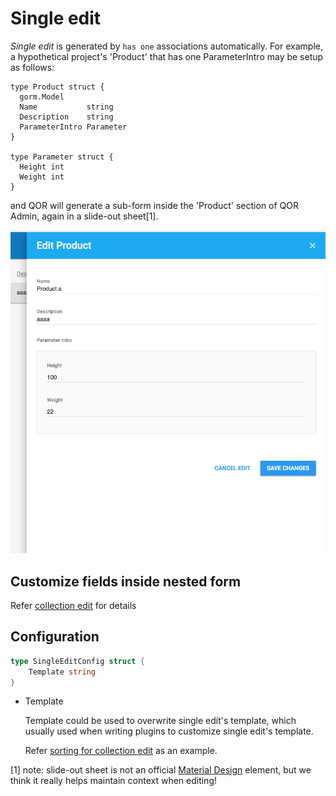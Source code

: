 # Single edit

*Single edit* is generated by `has one` associations automatically. For example, a hypothetical project's 'Product' that has one ParameterIntro may be setup as follows:

```
type Product struct {
  gorm.Model
  Name           string
  Description    string
  ParameterIntro Parameter
}

type Parameter struct {
  Height int
  Weight int
}
```

and QOR will generate a sub-form inside the 'Product' section of QOR Admin, again in a slide-out sheet[1].

![Single edit](single_edit.png)

## Customize fields inside nested form

Refer [collection edit](/admin/metas/collection-edit.md) for details

## Configuration

```go
type SingleEditConfig struct {
	Template string
}
```

* Template

  Template could be used to overwrite single edit's template, which usually used when writing plugins to customize single edit's template.

  Refer [sorting for collection edit](https://github.com/qor/sorting/blob/master/sortable_collection.go#L137) as an example.

[1] note: slide-out sheet is not an official [Material Design](https://material.google.com) element, but we think it really helps maintain context when editing!
